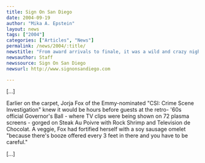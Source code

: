 ```yaml
---
title: Sign On San Diego
date: 2004-09-19
author: "Mika A. Epstein"
layout: news
tags: ["2004"]
categories: ["Articles", "News"]
permalink: /news/2004/:title/
newstitle: "From award arrivals to finale, it was a wild and crazy night"
newsauthor: Staff
newssource: Sign On San Diego
newsurl: http://www.signonsandiego.com

---
```


[...]

Earlier on the carpet, Jorja Fox of the Emmy-nominated "CSI: Crime
Scene Investigation" knew it would be hours before guests at the retro-
'60s official Governor's Ball - where TV clips were being shown on 72
plasma screens - gorged on Steak Au Poivre with Rock Shrimp and
Television de Chocolat. A veggie, Fox had fortified herself with a soy
sausage omelet "because there's booze offered every 3 feet in there and
you have to be careful."

[...]
